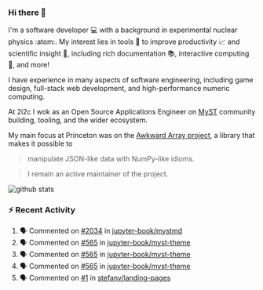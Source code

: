 ### Hi there 👋 

I'm a software developer 💻 with a background in experimental nuclear physics :atom:. My interest lies in tools :wrench: to improve productivity :chart_with_upwards_trend: and scientific insight :telescope:, including rich documentation 📚, interactive computing 🧮, and more! 

I have experience in many aspects of software engineering, including game design, full-stack web development, and high-performance numeric computing. 

At 2i2c I wok as an Open Source Applications Engineer on [MyST](https://github.com/jupyter-book/mystmd) community building, tooling, and the wider ecosystem. 

My main focus at Princeton was on the [Awkward Array project](awkward-array.org/), a library that makes it possible to 
> manipulate JSON-like data with NumPy-like idioms.

> I remain an active maintainer of the project. 

![github stats](https://github-readme-stats.vercel.app/api?username=agoose77&show_icons=true&hide_rank=true&hide_title=true&bg_color=30,e76445,904e95&text_color=efe3ec&icon_color=efe3ec)
<!--
**agoose77/agoose77** is a ✨ _special_ ✨ repository because its `README.md` (this file) appears on your GitHub profile.

Here are some ideas to get you started:

- 🔭 I’m currently working on ...
- 🌱 I’m currently learning ...
- 👯 I’m looking to collaborate on ...
- 🤔 I’m looking for help with ...
- 💬 Ask me about ...
- 📫 How to reach me: ...
- 😄 Pronouns: ...
- ⚡ Fun fact: ...
-->

### :zap: Recent Activity

<!--START_SECTION:activity-->
1. 🗣 Commented on [#2034](https://github.com/jupyter-book/mystmd/pull/2034#issuecomment-2891735753) in [jupyter-book/mystmd](https://github.com/jupyter-book/mystmd)
2. 🗣 Commented on [#565](https://github.com/jupyter-book/myst-theme/pull/565#issuecomment-2891643173) in [jupyter-book/myst-theme](https://github.com/jupyter-book/myst-theme)
3. 🗣 Commented on [#565](https://github.com/jupyter-book/myst-theme/pull/565#issuecomment-2891609016) in [jupyter-book/myst-theme](https://github.com/jupyter-book/myst-theme)
4. 🗣 Commented on [#565](https://github.com/jupyter-book/myst-theme/pull/565#issuecomment-2891605692) in [jupyter-book/myst-theme](https://github.com/jupyter-book/myst-theme)
5. 🗣 Commented on [#1](https://github.com/stefanv/landing-pages/pull/1#issuecomment-2891408361) in [stefanv/landing-pages](https://github.com/stefanv/landing-pages)
<!--END_SECTION:activity-->
